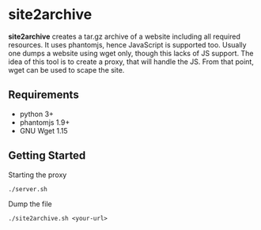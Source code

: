 site2archive
============

**site2archive** creates a tar.gz archive of a website including all required resources. It uses phantomjs, hence JavaScript is supported too.
Usually one dumps a website using wget only, though this lacks of JS support. The idea of this tool is to create a proxy, that will handle the JS. From that point, wget can be used to scape the site.

Requirements
------------

- python 3+
- phantomjs 1.9+
- GNU Wget 1.15


Getting Started
---------------

Starting the proxy

    ./server.sh

Dump the file

    ./site2archive.sh <your-url>
